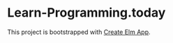 # Learn-Programming.today

This project is bootstrapped with [Create Elm App](https://github.com/halfzebra/create-elm-app).

